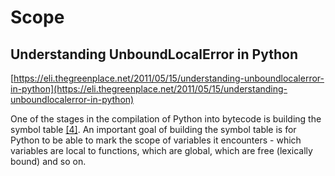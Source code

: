 # Scope

## Understanding UnboundLocalError in Python
[https://eli.thegreenplace.net/2011/05/15/understanding-unboundlocalerror-in-python](https://eli.thegreenplace.net/2011/05/15/understanding-unboundlocalerror-in-python)

 One of the stages in the compilation of Python into bytecode is building the symbol table [[4]](https://eli.thegreenplace.net/2011/05/15/understanding-unboundlocalerror-in-python#id10). An important goal of building the symbol table is for Python to be able to mark the scope of variables it encounters - which variables are local to functions, which are global, which are free (lexically bound) and so on.
<!--stackedit_data:
eyJoaXN0b3J5IjpbLTEzNTM2OTU5MjRdfQ==
-->